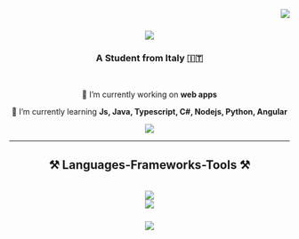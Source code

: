<img align="right" src="https://visitor-badge.laobi.icu/badge?page_id=MustafaVugdalic.salesp07" />

<h1 align="center">
    <img src="https://readme-typing-svg.herokuapp.com/?font=Mooli&size=35&center=true&vCenter=true&width=500&height=70&duration=4000&lines=Hi+There!+👋;+I'm+Mustafa+Vugdalic!;" />
</h1>

<h3 align="center">A Student from Italy 🇮🇹</h3>

<br/>

<div align="center">
 
 🔭 I’m currently working on **web apps**
 
 🌱 I’m currently learning **Js, Java, Typescript, C#, Nodejs, Python, Angular**
 
 </div>
 
<div align="center"> 
  <a href="mailto:mustafa.vugd@gmail.com">
    <img src="https://img.shields.io/badge/Gmail-333333?style=for-the-badge&logo=gmail&logoColor=red" />
  </a>
  </a>
</div>

 <hr/>
 
<h2 align="center">⚒️ Languages-Frameworks-Tools ⚒️</h2>
<br/>
<div align="center">
    <img src="https://skillicons.dev/icons?i=nodejs,github,python,javascript,typescript,express,c,java" /><br>
    <img src="https://skillicons.dev/icons?i=bootstrap,mysql,html,css,vscode,git" />

<h3 align="center">
    <img src="https://readme-typing-svg.herokuapp.com/?font=Righteous&size=25&center=true&vCenter=true&width=500&height=70&duration=4000&lines=Thanks+for+visiting!+✌️">
</h3>

<br/>

